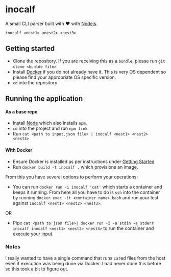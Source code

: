# inocalf

A small CLI parser built with ❤ with [Nodejs](https://nodejs.org/en/).

`inocalf <nest1> <nest2> <nest3>`

## Getting started

- Clone the repository. If you are receiving this as a `bundle`, please run `git clone <bunlde file>`.
- Install [Docker](https://www.docker.com/) if you do not already have it. This is very OS dependent so please find your appropriate OS specific version.
- `cd` into the repository

## Running the application

#### As a base repo

- Install [Node](https://nodejs.org/en/) which also installs `npm`.
- `cd` into the project and run `npm link`
- Run `cat <path to input.json file> | inocalf <nest1> <nest2> <nest3>`

#### With Docker

- Ensure Docker is installed as per instructions under [Getting Started](#getting-started)
- Run `docker build -t inocalf .` which provisions an image.

From this you have several options to perform your operations:

- You can run `docker run -i inocalf 'cat'` which starts a container and keeps it running. From here all you have to do is `ssh` into the container by running `docker exec -it <container name> bash` and run your test against `inocalf <nest1> <nest2> <nest3>`.

OR

- Pipe `cat <path to json file>| docker run -i -a stdin -a stderr inocalf inocalf <nest1> <nest2> <nest3>` to run the container and execute your input.

### Notes

I really wanted to have a single command that runs `cat`ed files from the host even if execution was being done via Docker. I had never done this before so this took a bit to figure out.
